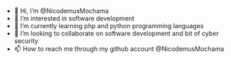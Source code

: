 - 👋 Hi, I’m @NicodemusMochama
- 👀 I’m interested in software development 
- 🌱 I’m currently learning php and python programming languages
- 💞️ I’m looking to collaborate on software development and bit of cyber security
- 📫 How to reach me through my github account @NicodemusMochama

<!---
NicodemusMochama/NicodemusMochama is a ✨ special ✨ repository because its `README.md` (this file) appears on your GitHub profile.
You can click the Preview link to take a look at your changes.
--->
